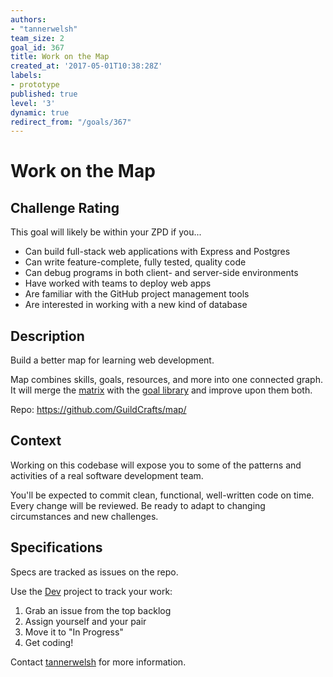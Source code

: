```yaml
---
authors:
- "tannerwelsh"
team_size: 2
goal_id: 367
title: Work on the Map
created_at: '2017-05-01T10:38:28Z'
labels:
- prototype
published: true
level: '3'
dynamic: true
redirect_from: "/goals/367"
---
```


# Work on the Map

## Challenge Rating

This goal will likely be within your ZPD if you...

- Can build full-stack web applications with Express and Postgres
- Can write feature-complete, fully tested, quality code
- Can debug programs in both client- and server-side environments
- Have worked with teams to deploy web apps
- Are familiar with the GitHub project management tools
- Are interested in working with a new kind of database

## Description

Build a better map for learning web development.

Map combines skills, goals, resources, and more into one connected graph. It will merge the [matrix](https://github.com/GuildCrafts/matrix) with the [goal library](https://github.com/GuildCrafts/web-development-js/) and improve upon them both.

Repo: https://github.com/GuildCrafts/map/

## Context

Working on this codebase will expose you to some of the patterns and activities of a real software development team.

You'll be expected to commit clean, functional, well-written code on time. Every change will be reviewed. Be ready to adapt to changing circumstances and new challenges.

## Specifications

Specs are tracked as issues on the repo.

Use the [Dev](https://github.com/GuildCrafts/map/projects/1) project to track your work:

1. Grab an issue from the top backlog
1. Assign yourself and your pair
1. Move it to "In Progress"
1. Get coding!

Contact [tannerwelsh](http://github.com/tannerwelsh) for more information.
